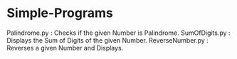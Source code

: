 # Simple-Programs

Palindrome.py : Checks if the given Number is Palindrome.
SumOfDigits.py : Displays the Sum of Digits of the given Number.
ReverseNumber.py : Reverses a given Number and Displays.

